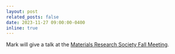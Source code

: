 ```yaml
---
layout: post
related_posts: false
date: 2023-11-27 09:00:00-0400
inline: true
---
```


Mark will give a talk at the [Materials Research Society Fall Meeting](https://www.mrs.org/meetings-events/fall-meetings-exhibits/2023-mrs-fall-meeting).